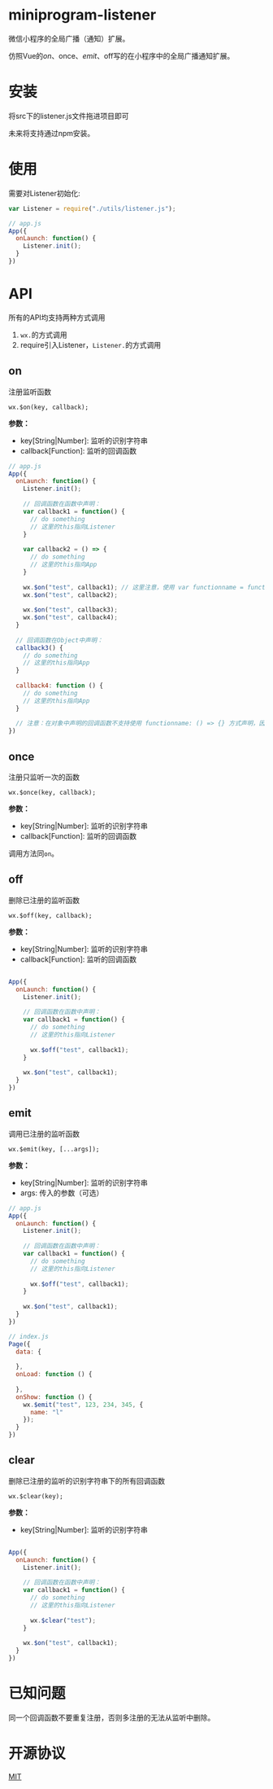 # miniprogram-listener
微信小程序的全局广播（通知）扩展。

仿照Vue的$on、$once、$emit、$off写的在小程序中的全局广播通知扩展。

# 安装

将src下的listener.js文件拖进项目即可

未来将支持通过npm安装。

# 使用

需要对Listener初始化:

```js
var Listener = require("./utils/listener.js");

// app.js
App({
  onLaunch: function() {
    Listener.init();
  }
})
```

# API

所有的API均支持两种方式调用

1. `wx.`的方式调用
2. require引入Listener，`Listener.`的方式调用

## on

注册监听函数

`wx.$on(key, callback);`

__参数：__

  * key[String|Number]: 监听的识别字符串
  * callback[Function]: 监听的回调函数

```js
// app.js
App({
  onLaunch: function() {
    Listener.init();
    
    // 回调函数在函数中声明：
    var callback1 = function() {
      // do something
      // 这里的this指向Listener
    }
    
    var callback2 = () => {
      // do something
      // 这里的this指向App
    }
    
    wx.$on("test", callback1); // 这里注意，使用 var functionname = function() {} 形式在函数内声明的回调函数不支持wx.$on("test", callback1.bind(this));方式注册。因为在wx.$off的时候无法被删除。
    wx.$on("test", callback2);
    
    wx.$on("test", callback3);
    wx.$on("test", callback4);
  }
  
  // 回调函数在Object中声明：
  callback3() {
    // do something
    // 这里的this指向App
  }
  
  callback4: function () {
    // do something
    // 这里的this指向App
  }
  
  // 注意：在对象中声明的回调函数不支持使用 functionname: () => {} 方式声明，因为在wx.$off的时候无法被删除。
})
```

## once

注册只监听一次的函数

`wx.$once(key, callback);`

__参数：__

  * key[String|Number]: 监听的识别字符串
  * callback[Function]: 监听的回调函数
  
调用方法同`on`。

## off

删除已注册的监听函数

`wx.$off(key, callback);`

__参数：__

  * key[String|Number]: 监听的识别字符串
  * callback[Function]: 监听的回调函数
  
```js

App({
  onLaunch: function() {
    Listener.init();
    
    // 回调函数在函数中声明：
    var callback1 = function() {
      // do something
      // 这里的this指向Listener
      
      wx.$off("test", callback1);
    }
    
    wx.$on("test", callback1);
  }
})

```

## emit

调用已注册的监听函数

`wx.$emit(key, [...args]);`

__参数：__

  * key[String|Number]: 监听的识别字符串
  * args: 传入的参数（可选）
  
```js
// app.js
App({
  onLaunch: function() {
    Listener.init();
    
    // 回调函数在函数中声明：
    var callback1 = function() {
      // do something
      // 这里的this指向Listener
      
      wx.$off("test", callback1);
    }
    
    wx.$on("test", callback1);
  }
})

// index.js
Page({
  data: {
    
  },
  onLoad: function () {
    
  },
  onShow: function () {
    wx.$emit("test", 123, 234, 345, {
      name: "l"
    });
  }
})

```

## clear

删除已注册的监听的识别字符串下的所有回调函数

`wx.$clear(key);`

__参数：__

  * key[String|Number]: 监听的识别字符串
  
```js

App({
  onLaunch: function() {
    Listener.init();
    
    // 回调函数在函数中声明：
    var callback1 = function() {
      // do something
      // 这里的this指向Listener
      
      wx.$clear("test");
    }
    
    wx.$on("test", callback1);
  }
})

```


# 已知问题

同一个回调函数不要重复注册，否则多注册的无法从监听中删除。


# 开源协议

[MIT](./LICENSE)

